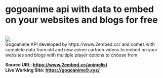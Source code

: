 # gogoanime api with data to embed on your websites and blogs for free
<br>
<img src="https://raw.githubusercontent.com/sizzlingkenny/gogoanime-api-with-data-to-embed/main/animes.gif">
<br>
Gogoanime API developed by https://www.2embed.cc/ and comes with complete data from old and new anime cartoon videos to embed on your websites and blogs with multiple player options to choose from

<strong>Source URL: https://www.2embed.cc/animelist</strong>
<br>
<strong>Live Working Site: https://gogoanime9.xyz/</strong>
